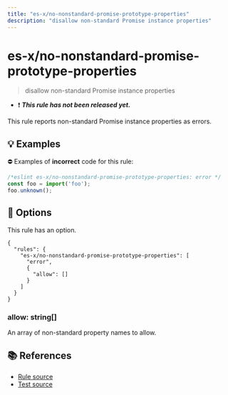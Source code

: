 ```yaml
---
title: "es-x/no-nonstandard-promise-prototype-properties"
description: "disallow non-standard Promise instance properties"
---
```


# es-x/no-nonstandard-promise-prototype-properties
> disallow non-standard Promise instance properties

- ❗ <badge text="This rule has not been released yet." vertical="middle" type="error"> ***This rule has not been released yet.*** </badge>

This rule reports non-standard Promise instance properties as errors.

## 💡 Examples

⛔ Examples of **incorrect** code for this rule:

<eslint-playground type="bad">

```js
/*eslint es-x/no-nonstandard-promise-prototype-properties: error */
const foo = import('foo');
foo.unknown();
```

</eslint-playground>

## 🔧 Options

This rule has an option.

```jsonc
{
  "rules": {
    "es-x/no-nonstandard-promise-prototype-properties": [
      "error",
      {
        "allow": []
      }
    ]
  }
}
```

### allow: string[]

An array of non-standard property names to allow.

## 📚 References

- [Rule source](https://github.com/eslint-community/eslint-plugin-es-x/blob/master/lib/rules/no-nonstandard-promise-prototype-properties.js)
- [Test source](https://github.com/eslint-community/eslint-plugin-es-x/blob/master/tests/lib/rules/no-nonstandard-promise-prototype-properties.js)
